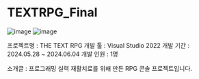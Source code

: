# TEXTRPG_Final
![image](https://github.com/sasasa6391/TEXTRPG_Final/assets/169485480/1c508a9e-8473-4259-b2fd-64d7ebfcbb5d)
![image](https://github.com/sasasa6391/TEXTRPG_Final/assets/169485480/d2e5ebd8-0f65-4cbd-9ee2-546705746ae7)

프로젝트명 : THE TEXT RPG
개발 툴 : Visual Studio 2022 
개발 기간 : 2024.05.28 ~ 2024.06.04
개발 인원 : 1명

소개글 : 프로그래밍 실력 재활치료를 위해 만든 RPG 콘솔 프로젝트입니다.
